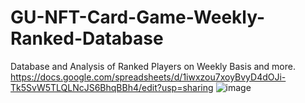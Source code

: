 # GU-NFT-Card-Game-Weekly-Ranked-Database
Database and Analysis of Ranked Players on Weekly Basis and more.
https://docs.google.com/spreadsheets/d/1iwxzou7xoyBvyD4dOJi-Tk5SvW5TLQLNcJS6BhqBBh4/edit?usp=sharing
![image](https://user-images.githubusercontent.com/68631881/116621594-44873700-a8f8-11eb-9d88-f8fbc968b11e.png)
